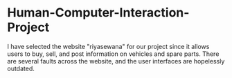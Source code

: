 # Human-Computer-Interaction-Project
I have selected the website "riyasewana" for our project since it allows users to buy, sell, and post information on vehicles and spare parts. There are several faults across the website, and the user interfaces are hopelessly outdated.
